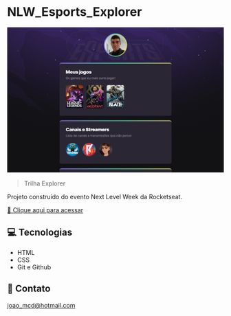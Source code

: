 # NLW_Esports_Explorer

![preview](./.github/preview.png)

> Trilha Explorer

Projeto construído do evento Next Level Week da Rocketseat.

[🔗 Clique aqui para acessar](https://jotagod.github.io/NLW_Esports_Explorer/)

## 💻 Tecnologias

- HTML
- CSS
- Git e Github

## 📧 Contato

joao_mcd@hotmail.com
